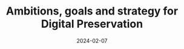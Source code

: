 ---
title: Ambitions, goals and strategy for Digital Preservation
summary: Ambitions, goals and strategy for Digital Preservation at the National Library of Norway
draft: false
layout: list
date: 2024-02-07
lastmod: 
ShowReadingTime: false
ShowWordCount: false
hideSummary: false
---